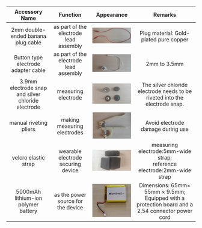 |                   Accessory Name                   |                Function                |                          Appearance                          |                           Remarks                            |
| :------------------------------------------------: | :------------------------------------: | :----------------------------------------------------------: | :----------------------------------------------------------: |
|         2mm double-ended banana plug cable         | as part of the electrode lead assembly | <img src="media/banana_cable.jpg" alt="banana plug cable" style="zoom:25%;" /> |            Plug material: Gold-plated pure copper            |
|        Button type electrode adapter cable         | as part of the electrode lead assembly | <img src="media/button_cable.jpg" alt="button_cable" style="zoom:25%;" /> |                         2mm to 3.5mm                         |
| 3.9mm electrode snap and silver chloride electrode |          measuring electrode           | <img src="media/measuring_electrode.jpg" alt="measuring electrode" style="zoom:30%;" /> | The silver chloride electrode needs to be riveted into the electrode snap. |
|               manual riveting pliers               |      making measuring electrodes       | <img src="media/riveting_pliers.jpg" alt="riveting pliers" style="zoom:10%;" /> |              Avoid electrode damage during use               |
|                velcro elastic strap                |   wearable electrode securing device   | <img src="media/elastic_strap.jpg" alt="velcro elastic strap" style="zoom:25%;" /> | measuring electrode:5mm-wide strap;<br />reference electrode:2mm-wide strap |
|        5000mAh lithium-ion polymer battery         |   as the power source for the device   | <img src="media/lithium-ion_ battery.jpg" alt="lithium-ion battery" style="zoom:20%;" /> | Dimensions: 65mm× 55mm × 9.5mm;<br />Equipped  with a protection board and a 2.54 connector power cord |



 

